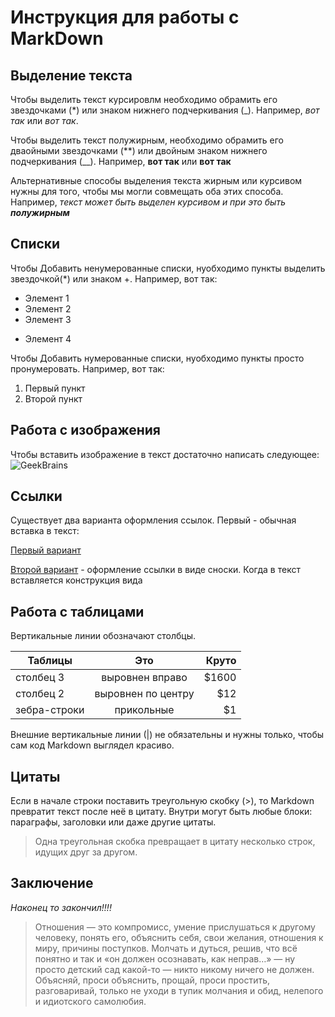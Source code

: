 # Инструкция для работы с MarkDown

## Выделение текста

Чтобы выделить текст курсировлм необходимо обрамить его звездочками (*) или знаком нижнего подчеркивания (_). Например, *вот так* или _вот так_.

Чтобы выделить текст полужирным, необходимо обрамить его дваойными звездочками (**) или двойным знаком нижнего подчеркивания (__). Например, **вот так** или __вот так__

Альтернативные способы выделения текста жирным или курсивом нужны для того, чтобы мы могли совмещать оба этих способа. Например, _текст может быть выделен курсивом и при это быть **полужирным**_

## Списки

Чтобы Добавить ненумерованные списки, нуобходимо пункты выделить звездочкой(*) или знаком +. Например, вот так:

* Элемент 1
* Элемент 2
* Элемент 3
+ Элемент 4

Чтобы Добавить нумерованные списки, нуобходимо пункты просто пронумеровать. Например, вот так:
1. Первый пункт
2. Второй пункт

## Работа с изображения

Чтобы вставить изображение в текст достаточно написать следующее:
![GeekBrains](geek.jpg)

## Ссылки

Существует два варианта оформления ссылок. Первый - обычная вставка в текст:

[Первый вариант](https://gb.ru/ "GeekBrains")

[Второй вариант][2] - оформление ссылки в виде сноски. Когда в текст вставляется конструкция вида

[2]: https://gb.ru/

## Работа с таблицами

Вертикальные линии обозначают столбцы.

| Таблицы       | Это                | Круто |
| ------------- |:------------------:| -----:|
| столбец 3     | выровнен вправо    | $1600 |
| столбец 2     | выровнен по центру |   $12 |
| зебра-строки  | прикольные         |    $1 |

Внешние вертикальные линии (|) не обязательны и нужны только, чтобы сам код Markdown выглядел красиво.

## Цитаты

Если в начале строки поставить треугольную скобку (>), то Markdown превратит текст после неё в цитату. Внутри могут быть любые блоки: параграфы, заголовки или даже другие цитаты.

> Одна треугольная скобка
превращает в цитату несколько строк,
идущих друг за другом.

## Заключение

_Наконец то закончил!!!!_ 

>Отношения — это компромисс, умение прислушаться к другому человеку, понять его, объяснить себя, свои желания, отношения к миру, причины поступков. Молчать и дуться, решив, что всё понятно и так и «он должен осознавать, как неправ…» — ну просто детский сад какой-то — никто никому ничего не должен. Объясняй, проси объяснить, прощай, проси простить, разговаривай, только не уходи в тупик молчания и обид, нелепого и идиотского самолюбия.
